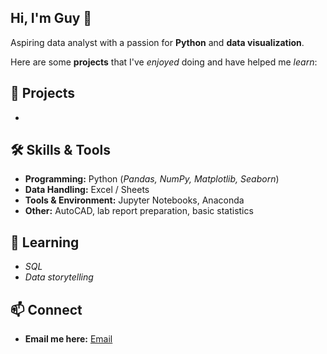 ## Hi, I'm Guy 👋
Aspiring data analyst with a passion for **Python** and **data visualization**.

Here are some **projects** that I've *enjoyed* doing and have helped me *learn*:

## 🚀 Projects
-

## 🛠 Skills & Tools
- **Programming:** Python (*Pandas, NumPy, Matplotlib, Seaborn*)  
- **Data Handling:** Excel / Sheets   
- **Tools & Environment:** Jupyter Notebooks, Anaconda  
- **Other:** AutoCAD, lab report preparation, basic statistics

## 🌱 Learning
- *SQL*
- *Data storytelling*

## 📫 Connect
- **Email me here:** [Email](mailto:guysutton1234@gmail.com)
<!--
**guy-sutton/guy-sutton** is a ✨ _special_ ✨ repository because its `README.md` (this file) appears on your GitHub profile.

Here are some ideas to get you started:

- 🔭 I’m currently working on ...
- 🌱 I’m currently learning ...
- 👯 I’m looking to collaborate on ...
- 🤔 I’m looking for help with ...
- 💬 Ask me about ...
- 📫 How to reach me: ...
- 😄 Pronouns: ...
- ⚡ Fun fact: ...
-->
